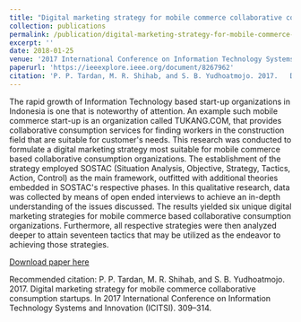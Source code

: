 ```yaml
---
title: "Digital marketing strategy for mobile commerce collaborative consumption startups"
collection: publications
permalink: /publication/digital-marketing-strategy-for-mobile-commerce-collaborative-consumption-startups
excerpt: ''
date: 2018-01-25
venue: '2017 International Conference on Information Technology Systems and Innovation (ICITSI)'
paperurl: 'https://ieeexplore.ieee.org/document/8267962'
citation: 'P. P. Tardan, M. R. Shihab, and S. B. Yudhoatmojo. 2017.   Digital marketing strategy for mobile commerce collaborative consumption startups. In 2017 International Conference on Information Technology Systems and Innovation (ICITSI). 309–314'
---
```

The rapid growth of Information Technology based start-up organizations in Indonesia is one that is noteworthy of attention. An example such mobile commerce start-up is an organization called TUKANG.COM, that provides collaborative consumption services for finding workers in the construction field that are suitable for customer's needs. This research was conducted to formulate a digital marketing strategy most suitable for mobile commerce based collaborative consumption organizations. The establishment of the strategy employed SOSTAC (Situation Analysis, Objective, Strategy, Tactics, Action, Control) as the main framework, outfitted with additional theories embedded in SOSTAC's respective phases. In this qualitative research, data was collected by means of open ended interviews to achieve an in-depth understanding of the issues discussed. The results yielded six unique digital marketing strategies for mobile commerce based collaborative consumption organizations. Furthermore, all respective strategies were then analyzed deeper to attain seventeen tactics that may be utilized as the endeavor to achieving those strategies.

[Download paper here](https://ieeexplore.ieee.org/document/8267962)

Recommended citation: P. P. Tardan, M. R. Shihab, and S. B. Yudhoatmojo. 2017.   Digital marketing strategy for mobile commerce collaborative consumption startups. In 2017 International Conference on Information Technology Systems and Innovation (ICITSI). 309–314.